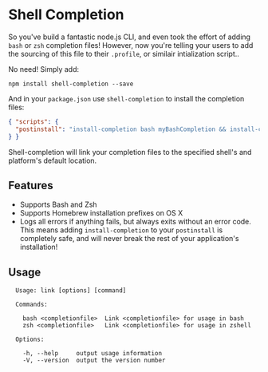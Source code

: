 # Shell Completion

So you've build a fantastic node.js CLI, and even took the effort of adding `bash` or `zsh` completion files! However, now you're telling your users to add the sourcing of this file to their `.profile`, or similair intialization script..

No need! Simply add:

```shell
npm install shell-completion --save
```

And in your `package.json` use `shell-completion` to install the completion files:

```json
{ "scripts": {
  "postinstall": "install-completion bash myBashCompletion && install-completion zsh myZshCompletion"
} }
```


Shell-completion will link your completion files to the specified shell's and platform's default location.

## Features

* Supports Bash and Zsh
* Supports Homebrew installation prefixes on OS X
* Logs all errors if anything fails, but always exits without an error code. This means adding `install-completion` to your `postinstall` is completely safe, and will never break the rest of your application's installation!

## Usage

```
  Usage: link [options] [command]

  Commands:

    bash <completionfile>  Link <completionfile> for usage in bash
    zsh <completionfile>   Link <completionfile> for usage in zshell

  Options:

    -h, --help     output usage information
    -V, --version  output the version number
```

